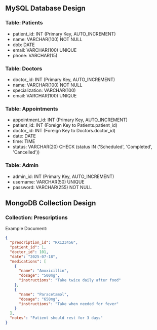 ## MySQL Database Design

### Table: Patients
- patient_id: INT (Primary Key, AUTO_INCREMENT)
- name: VARCHAR(100) NOT NULL
- dob: DATE
- email: VARCHAR(100) UNIQUE
- phone: VARCHAR(15)

### Table: Doctors
- doctor_id: INT (Primary Key, AUTO_INCREMENT)
- name: VARCHAR(100) NOT NULL
- specialization: VARCHAR(100)
- email: VARCHAR(100) UNIQUE

### Table: Appointments
- appointment_id: INT (Primary Key, AUTO_INCREMENT)
- patient_id: INT (Foreign Key to Patients.patient_id)
- doctor_id: INT (Foreign Key to Doctors.doctor_id)
- date: DATE
- time: TIME
- status: VARCHAR(20) CHECK (status IN ('Scheduled', 'Completed', 'Cancelled'))

### Table: Admin
- admin_id: INT (Primary Key, AUTO_INCREMENT)
- username: VARCHAR(50) UNIQUE
- password: VARCHAR(255) NOT NULL

## MongoDB Collection Design

### Collection: Prescriptions

Example Document:
```json
{
  "prescription_id": "RX123456",
  "patient_id": 1,
  "doctor_id": 101,
  "date": "2025-07-18",
  "medications": [
    {
      "name": "Amoxicillin",
      "dosage": "500mg",
      "instructions": "Take twice daily after food"
    },
    {
      "name": "Paracetamol",
      "dosage": "650mg",
      "instructions": "Take when needed for fever"
    }
  ],
  "notes": "Patient should rest for 3 days"
}
